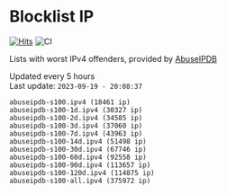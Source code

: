 # Blocklist IP

[![Hits](https://hits.seeyoufarm.com/api/count/incr/badge.svg?url=https%3A%2F%2Fgithub.com%2Fborestad%2Fblocklist-ip%2F&count_bg=%2379C83D&title_bg=%23555555&icon=&icon_color=%23E7E7E7&title=hits&edge_flat=false)](https://hits.seeyoufarm.com)  ![CI](https://img.shields.io/github/workflow/status/borestad/blocklist-ip/CI?style=flat-square)

Lists with worst IPv4 offenders, provided by [AbuseIPDB](https://www.abuseipdb.com/)

<!-- FOOTER-PLACEHOLDER -->
Updated every 5 hours<br>
Last update: `2023-09-19 - 20:08:37`
```
abuseipdb-s100.ipv4 (18461 ip)
abuseipdb-s100-1d.ipv4 (30327 ip)
abuseipdb-s100-2d.ipv4 (34585 ip)
abuseipdb-s100-3d.ipv4 (37060 ip)
abuseipdb-s100-7d.ipv4 (43963 ip)
abuseipdb-s100-14d.ipv4 (51498 ip)
abuseipdb-s100-30d.ipv4 (67746 ip)
abuseipdb-s100-60d.ipv4 (92558 ip)
abuseipdb-s100-90d.ipv4 (113657 ip)
abuseipdb-s100-120d.ipv4 (114875 ip)
abuseipdb-s100-all.ipv4 (375972 ip)
```
